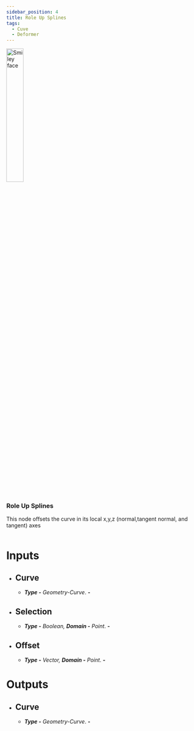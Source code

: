 ```yaml
---
sidebar_position: 4
title: Role Up Splines
tags:
  - Cuve
  - Deformer
---
```

<div><img  width="30%" src="/img/docs/role_up_splines.png" alt="Smiley face" className="floatme"/>

 ### Role Up Splines
  This node offsets the curve in its local x,y,z (normal,tangent normal, and tangent) axes
  

<img  width="100%" height="0%" src="/img/blank.png" alt="blank"/>  
</div>




<div class="nobullet">

#
# Inputs
* ## Curve
  * _**Type -** Geometry-Curve_. **-**
* ## Selection
  * _**Type -** Boolean, **Domain -** Point_. **-**
* ## Offset
  * _**Type -** Vector, **Domain -** Point_. **-**

# Outputs
* ## Curve
  * _**Type -** Geometry-Curve_. **-**


</div>